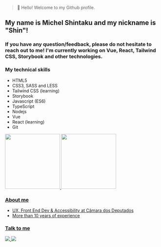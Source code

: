 > 👋 Hello! Welcome to my Github profile.
## My name is Michel Shintaku and my nickname is "Shin"!

### If you have any question/feedback, please do not hesitate to reach out to me! I'm currently working on Vue, React, Tailwind CSS, Storybook and other technologies.

### My technical skills
- HTML5
- CSS3, SASS and LESS
- Tailwind CSS (learning)
- Storybook
- Javascript (ES6)
- TypeScript
- Nodejs
- Vue 
- React (learning)
- Git

<div>
<a href="https://github.com/shintaku-michel">
<img height="180em" src="https://github-readme-stats.vercel.app/api/top-langs/?username=shintaku-michel&layout=compact&langs_count=10&hide=&theme=dracula"/>
<img height="180em" src="https://github-readme-stats.vercel.app/api?username=shintaku-michel&show_icons=true&include_all_commits=true&count_private=true&theme=dracula"/>
</div>

### About me
- UX, Front End Dev & Accessibility at Câmara dos Deputados
- More than 10 years of experience

### Talk to me
<div>
  <a href = "mailto:michel.shintaku@gmail.com">
    <img src="https://img.shields.io/badge/Gmail-D14836?style=for-the-badge&logo=gmail&logoColor=white" target="_blank">
  </a>
  
  <a href="https://www.linkedin.com/in/mshintaku/" target="_blank">
    <img src="https://img.shields.io/badge/-LinkedIn-%230077B5?style=for-the-badge&logo=linkedin&logoColor=white" target="_blank">
  </a>   
</div>
